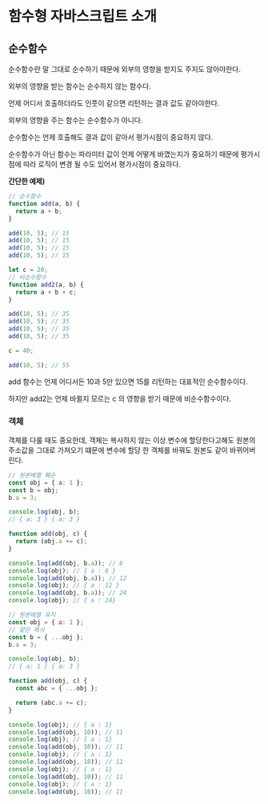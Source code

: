 # 함수형 자바스크립트 소개

## 순수함수

순수함수란 말 그대로 순수하기 때문에 외부의 영향을 받지도 주지도 않아야한다.

외부의 영향을 받는 함수는 순수하지 않는 함수다.

언제 어디서 호출하더라도 인풋이 같으면 리턴하는 결과 값도 같아야한다.

외부의 영향을 주는 함수는 순수함수가 아니다.

순수함수는 언제 호출해도 결과 값이 같아서 평가시점이 중요하지 않다.

순수함수가 아닌 함수는 파라미터 값이 언제 어떻게 바꼈는지가 중요하기 때문에 평가시점에 따라 로직이 변경 될 수도 있어서 평가시점이 중요하다.

**간단한 예제)**

```js
// 순수함수
function add(a, b) {
  return a + b;
}

add(10, 5); // 15
add(10, 5); // 15
add(10, 5); // 15
add(10, 5); // 15

let c = 20;
// 비순수함수
function add2(a, b) {
  return a + b + c;
}

add(10, 5); // 35
add(10, 5); // 35
add(10, 5); // 35
add(10, 5); // 35

c = 40;

add(10, 5); // 55
```

add 함수는 언제 어디서든 10과 5만 있으면 15를 리턴하는 대표적인 순수함수이다.

하지만 add2는 언제 바뀔지 모르는 c 의 영향을 받기 때문에 비순수함수이다.

### 객체

객체를 다룰 때도 중요한데,
객체는 복사하지 않는 이상 변수에 할당한다고해도 원본의 주소값을 그대로 가져오기 떄문에 변수에 할당 한 객체를 바꿔도 원본도 같이 바뀌어버린다.

```js
// 원본배열 훼손
const obj = { a: 1 };
const b = obj;
b.a = 3;

console.log(obj, b);
// { a: 3 } { a: 3 }

function add(obj, c) {
  return (obj.a += c);
}

console.log(add(obj, b.a)); // 6
console.log(obj); // { a : 6 }
console.log(add(obj, b.a)); // 12
console.log(obj); // { a : 12 }
console.log(add(obj, b.a)); // 24
console.log(obj); // { a : 24}
```

```js
// 원본배열 유지
const obj = { a: 1 };
// 얕은 복사
const b = { ...obj };
b.a = 3;

console.log(obj, b);
// { a: 1 } { a: 3 }

function add(obj, c) {
  const abc = { ...obj };

  return (abc.a += c);
}

console.log(obj); // { a : 1}
console.log(add(obj, 10)); // 11
console.log(obj); // { a : 1}
console.log(add(obj, 10)); // 11
console.log(obj); // { a : 1}
console.log(add(obj, 10)); // 11
console.log(obj); // { a : 1}
console.log(add(obj, 10)); // 11
console.log(obj); // { a : 1}
console.log(add(obj, 10)); // 11
```
